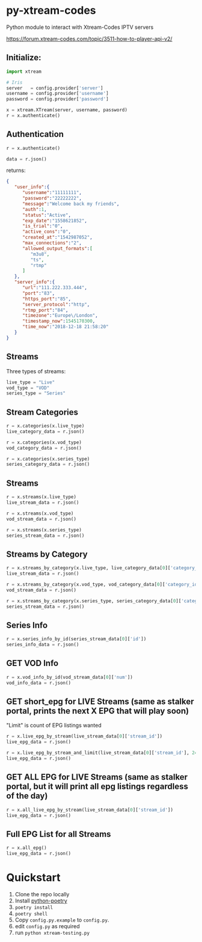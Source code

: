 # py-xtream-codes
Python module to interact with Xtream-Codes IPTV servers

https://forum.xtream-codes.com/topic/3511-how-to-player-api-v2/

## Initialize:

```python
import xtream

# Iris
server   = config.provider['server']
username = config.provider['username']
password = config.provider['password']

x = xtream.XTream(server, username, password)
r = x.authenticate()
```

## Authentication

```python
r = x.authenticate()

data = r.json()
```
returns:
```json
{
   "user_info":{
      "username":"11111111",
      "password":"22222222",
      "message":"Welcome back my friends",
      "auth":1,
      "status":"Active",
      "exp_date":"1558621852",
      "is_trial":"0",
      "active_cons":"0",
      "created_at":"1542987052",
      "max_connections":"2",
      "allowed_output_formats":[
         "m3u8",
         "ts",
         "rtmp"
      ]
   },
   "server_info":{
      "url":"111.222.333.444",
      "port":"83",
      "https_port":"85",
      "server_protocol":"http",
      "rtmp_port":"84",
      "timezone":"Europe\/London",
      "timestamp_now":1545170300,
      "time_now":"2018-12-18 21:58:20"
   }
}
```
## Streams

Three types of streams:
```python
live_type = "Live"
vod_type = "VOD"
series_type = "Series"
```

## Stream Categories

```python
r = x.categories(x.live_type)
live_category_data = r.json()

r = x.categories(x.vod_type)
vod_category_data = r.json()

r = x.categories(x.series_type)
series_category_data = r.json()
```

## Streams
```python
r = x.streams(x.live_type)
live_stream_data = r.json()

r = x.streams(x.vod_type)
vod_stream_data = r.json()

r = x.streams(x.series_type)
series_stream_data = r.json()
```

## Streams by Category
```python
r = x.streams_by_category(x.live_type, live_category_data[0]['category_id'])
live_stream_data = r.json()

r = x.streams_by_category(x.vod_type, vod_category_data[0]['category_id'])
vod_stream_data = r.json()

r = x.streams_by_category(x.series_type, series_category_data[0]['category_id'])
series_stream_data = r.json()
```

## Series Info
```python
r = x.series_info_by_id(series_stream_data[0]['id'])
series_info_data = r.json()
```

## GET VOD Info
```python
r = x.vod_info_by_id(vod_stream_data[0]['num'])
vod_info_data = r.json()
```

## GET short_epg for LIVE Streams (same as stalker portal, prints the next X EPG that will play soon)
"Limit" is count of EPG listings wanted
```python
r = x.live_epg_by_stream(live_stream_data[0]['stream_id'])
live_epg_data = r.json()

r = x.live_epg_by_stream_and_limit(live_stream_data[0]['stream_id'], 24)
live_epg_data = r.json()
```

##  GET ALL EPG for LIVE Streams (same as stalker portal, but it will print all epg listings regardless of the day)
```python
r = x.all_live_epg_by_stream(live_stream_data[0]['stream_id'])
live_epg_data = r.json()
```

## Full EPG List for all Streams
```python
r = x.all_epg()
live_epg_data = r.json()
```

# Quickstart

1. Clone the repo locally
1. Install [python-poetry](https://python-poetry.org/docs/)
1. `poetry install`
1. `poetry shell`
1. Copy `config.py.example` to `config.py`.
1. edit `config.py` as required
1. run `python xtream-testing.py`
